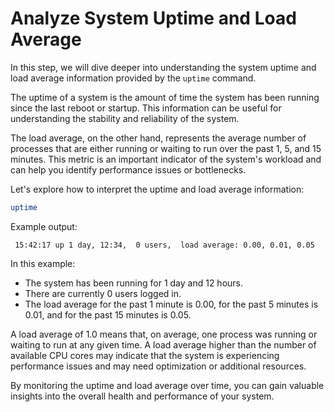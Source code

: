 # Analyze System Uptime and Load Average

In this step, we will dive deeper into understanding the system uptime and load average information provided by the `uptime` command.

The uptime of a system is the amount of time the system has been running since the last reboot or startup. This information can be useful for understanding the stability and reliability of the system.

The load average, on the other hand, represents the average number of processes that are either running or waiting to run over the past 1, 5, and 15 minutes. This metric is an important indicator of the system's workload and can help you identify performance issues or bottlenecks.

Let's explore how to interpret the uptime and load average information:

```bash
uptime
```

Example output:

```
 15:42:17 up 1 day, 12:34,  0 users,  load average: 0.00, 0.01, 0.05
```

In this example:

- The system has been running for 1 day and 12 hours.
- There are currently 0 users logged in.
- The load average for the past 1 minute is 0.00, for the past 5 minutes is 0.01, and for the past 15 minutes is 0.05.

A load average of 1.0 means that, on average, one process was running or waiting to run at any given time. A load average higher than the number of available CPU cores may indicate that the system is experiencing performance issues and may need optimization or additional resources.

By monitoring the uptime and load average over time, you can gain valuable insights into the overall health and performance of your system.

